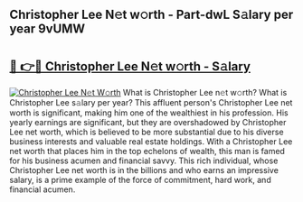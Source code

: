 ## Christopher Lee N𝚎t w𝚘rth - Part-dwL S𝚊lary per year 9vUMW

# <h2><a href="http://gc123al.nevu.top/?p=Christopher+Lee">🔗 👉🔴 Christopher Lee N𝚎t w𝚘rth - S𝚊lary</a></h2>

[![Christopher Lee N𝚎t W𝚘rth](https://i.imgur.com/Oavwk0R.jpeg)](http://gc123al.nevu.top/?p=Christopher+Lee)
What is Christopher Lee n𝚎t w𝚘rth? What is Christopher Lee s𝚊lary per year?
This affluent person's Christopher Lee net worth is significant, making him one of the wealthiest in his profession. His yearly earnings are significant, but they are overshadowed by Christopher Lee net worth, which is believed to be more substantial due to his diverse business interests and valuable real estate holdings. With a Christopher Lee net worth that places him in the top echelons of wealth, this man is famed for his business acumen and financial savvy. This rich individual, whose Christopher Lee net worth is in the billions and who earns an impressive salary, is a prime example of the force of commitment, hard work, and financial acumen.
